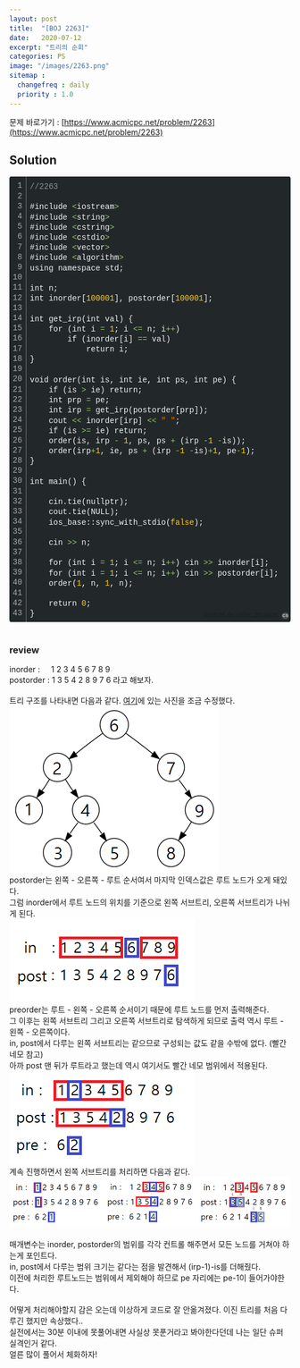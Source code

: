 ```yaml
---
layout: post
title:  "[BOJ 2263]"
date:   2020-07-12
excerpt: "트리의 순회"
categories: PS
image: "/images/2263.png"
sitemap :
  changefreq : daily
  priority : 1.0
---
```

문제 바로가기 : [https://www.acmicpc.net/problem/2263](https://www.acmicpc.net/problem/2263)

## Solution
<div class="colorscripter-code" style="color:#F1F2F3;font-family:Consolas, 'Liberation Mono', Menlo, Courier, monospace !important; position:relative !important;overflow:auto"><table class="colorscripter-code-table" style="margin:0;padding:0;border:none;background-color:#22282A;border-radius:4px;" cellspacing="0" cellpadding="0"><tr><td style="padding:6px;border-right:2px solid #4f4f4f"><div style="margin:0;padding:0;word-break:normal;text-align:right;color:#aaa;font-family:Consolas, 'Liberation Mono', Menlo, Courier, monospace !important;line-height:130%"><div style="line-height:130%">1</div><div style="line-height:130%">2</div><div style="line-height:130%">3</div><div style="line-height:130%">4</div><div style="line-height:130%">5</div><div style="line-height:130%">6</div><div style="line-height:130%">7</div><div style="line-height:130%">8</div><div style="line-height:130%">9</div><div style="line-height:130%">10</div><div style="line-height:130%">11</div><div style="line-height:130%">12</div><div style="line-height:130%">13</div><div style="line-height:130%">14</div><div style="line-height:130%">15</div><div style="line-height:130%">16</div><div style="line-height:130%">17</div><div style="line-height:130%">18</div><div style="line-height:130%">19</div><div style="line-height:130%">20</div><div style="line-height:130%">21</div><div style="line-height:130%">22</div><div style="line-height:130%">23</div><div style="line-height:130%">24</div><div style="line-height:130%">25</div><div style="line-height:130%">26</div><div style="line-height:130%">27</div><div style="line-height:130%">28</div><div style="line-height:130%">29</div><div style="line-height:130%">30</div><div style="line-height:130%">31</div><div style="line-height:130%">32</div><div style="line-height:130%">33</div><div style="line-height:130%">34</div><div style="line-height:130%">35</div><div style="line-height:130%">36</div><div style="line-height:130%">37</div><div style="line-height:130%">38</div><div style="line-height:130%">39</div><div style="line-height:130%">40</div><div style="line-height:130%">41</div><div style="line-height:130%">42</div><div style="line-height:130%">43</div></div></td><td style="padding:6px 0;text-align:left"><div style="margin:0;padding:0;color:#F1F2F3;font-family:Consolas, 'Liberation Mono', Menlo, Courier, monospace !important;line-height:130%"><div style="padding:0 6px; white-space:pre; line-height:130%"><span style="color:#919191">//2263</span></div><div style="padding:0 6px; white-space:pre; line-height:130%">&nbsp;</div><div style="padding:0 6px; white-space:pre; line-height:130%">#include&nbsp;<span style="color:#F1F2F3"></span><span style="color:#93C763">&lt;</span>iostream<span style="color:#F1F2F3"></span><span style="color:#93C763">&gt;</span></div><div style="padding:0 6px; white-space:pre; line-height:130%">#include&nbsp;<span style="color:#F1F2F3"></span><span style="color:#93C763">&lt;</span>string<span style="color:#F1F2F3"></span><span style="color:#93C763">&gt;</span></div><div style="padding:0 6px; white-space:pre; line-height:130%">#include&nbsp;<span style="color:#F1F2F3"></span><span style="color:#93C763">&lt;</span>cstring<span style="color:#F1F2F3"></span><span style="color:#93C763">&gt;</span></div><div style="padding:0 6px; white-space:pre; line-height:130%">#include&nbsp;<span style="color:#F1F2F3"></span><span style="color:#93C763">&lt;</span>cstdio<span style="color:#F1F2F3"></span><span style="color:#93C763">&gt;</span></div><div style="padding:0 6px; white-space:pre; line-height:130%">#include&nbsp;<span style="color:#F1F2F3"></span><span style="color:#93C763">&lt;</span>vector<span style="color:#F1F2F3"></span><span style="color:#93C763">&gt;</span></div><div style="padding:0 6px; white-space:pre; line-height:130%">#include&nbsp;<span style="color:#F1F2F3"></span><span style="color:#93C763">&lt;</span>algorithm<span style="color:#F1F2F3"></span><span style="color:#93C763">&gt;</span></div><div style="padding:0 6px; white-space:pre; line-height:130%">using&nbsp;namespace&nbsp;std;</div><div style="padding:0 6px; white-space:pre; line-height:130%">&nbsp;</div><div style="padding:0 6px; white-space:pre; line-height:130%">int&nbsp;n;</div><div style="padding:0 6px; white-space:pre; line-height:130%">int&nbsp;inorder[<span style="color:#FFCD22">100001</span>],&nbsp;postorder[<span style="color:#FFCD22">100001</span>];</div><div style="padding:0 6px; white-space:pre; line-height:130%">&nbsp;</div><div style="padding:0 6px; white-space:pre; line-height:130%">int&nbsp;get_irp(int&nbsp;val)&nbsp;{</div><div style="padding:0 6px; white-space:pre; line-height:130%">&nbsp;&nbsp;&nbsp;&nbsp;for&nbsp;(int&nbsp;i&nbsp;<span style="color:#F1F2F3"></span><span style="color:#93C763">=</span>&nbsp;<span style="color:#FFCD22">1</span>;&nbsp;i&nbsp;<span style="color:#F1F2F3"></span><span style="color:#93C763">&lt;</span><span style="color:#F1F2F3"></span><span style="color:#93C763">=</span>&nbsp;n;&nbsp;i<span style="color:#F1F2F3"></span><span style="color:#93C763">+</span><span style="color:#F1F2F3"></span><span style="color:#93C763">+</span>)</div><div style="padding:0 6px; white-space:pre; line-height:130%">&nbsp;&nbsp;&nbsp;&nbsp;&nbsp;&nbsp;&nbsp;&nbsp;if&nbsp;(inorder[i]&nbsp;<span style="color:#F1F2F3"></span><span style="color:#93C763">=</span><span style="color:#F1F2F3"></span><span style="color:#93C763">=</span>&nbsp;val)</div><div style="padding:0 6px; white-space:pre; line-height:130%">&nbsp;&nbsp;&nbsp;&nbsp;&nbsp;&nbsp;&nbsp;&nbsp;&nbsp;&nbsp;&nbsp;&nbsp;return&nbsp;i;</div><div style="padding:0 6px; white-space:pre; line-height:130%">}</div><div style="padding:0 6px; white-space:pre; line-height:130%">&nbsp;</div><div style="padding:0 6px; white-space:pre; line-height:130%">void&nbsp;order(int&nbsp;is,&nbsp;int&nbsp;ie,&nbsp;int&nbsp;ps,&nbsp;int&nbsp;pe)&nbsp;{</div><div style="padding:0 6px; white-space:pre; line-height:130%">&nbsp;&nbsp;&nbsp;&nbsp;if&nbsp;(is&nbsp;<span style="color:#F1F2F3"></span><span style="color:#93C763">&gt;</span>&nbsp;ie)&nbsp;return;</div><div style="padding:0 6px; white-space:pre; line-height:130%">&nbsp;&nbsp;&nbsp;&nbsp;int&nbsp;prp&nbsp;<span style="color:#F1F2F3"></span><span style="color:#93C763">=</span>&nbsp;pe;</div><div style="padding:0 6px; white-space:pre; line-height:130%">&nbsp;&nbsp;&nbsp;&nbsp;int&nbsp;irp&nbsp;<span style="color:#F1F2F3"></span><span style="color:#93C763">=</span>&nbsp;get_irp(postorder[prp]);</div><div style="padding:0 6px; white-space:pre; line-height:130%">&nbsp;&nbsp;&nbsp;&nbsp;cout&nbsp;<span style="color:#F1F2F3"></span><span style="color:#93C763">&lt;</span><span style="color:#F1F2F3"></span><span style="color:#93C763">&lt;</span>&nbsp;inorder[irp]&nbsp;<span style="color:#F1F2F3"></span><span style="color:#93C763">&lt;</span><span style="color:#F1F2F3"></span><span style="color:#93C763">&lt;</span>&nbsp;<span style="color:#EC7600">"&nbsp;"</span>;</div><div style="padding:0 6px; white-space:pre; line-height:130%">&nbsp;&nbsp;&nbsp;&nbsp;if&nbsp;(is&nbsp;<span style="color:#F1F2F3"></span><span style="color:#93C763">&gt;</span><span style="color:#F1F2F3"></span><span style="color:#93C763">=</span>&nbsp;ie)&nbsp;return;</div><div style="padding:0 6px; white-space:pre; line-height:130%">&nbsp;&nbsp;&nbsp;&nbsp;order(is,&nbsp;irp&nbsp;<span style="color:#F1F2F3"></span><span style="color:#93C763">-</span>&nbsp;<span style="color:#FFCD22">1</span>,&nbsp;ps,&nbsp;ps&nbsp;<span style="color:#F1F2F3"></span><span style="color:#93C763">+</span>&nbsp;(irp&nbsp;<span style="color:#F1F2F3"></span><span style="color:#93C763">-</span><span style="color:#FFCD22">1</span>&nbsp;<span style="color:#F1F2F3"></span><span style="color:#93C763">-</span>is));</div><div style="padding:0 6px; white-space:pre; line-height:130%">&nbsp;&nbsp;&nbsp;&nbsp;order(irp<span style="color:#F1F2F3"></span><span style="color:#93C763">+</span><span style="color:#FFCD22">1</span>,&nbsp;ie,&nbsp;ps&nbsp;<span style="color:#F1F2F3"></span><span style="color:#93C763">+</span>&nbsp;(irp&nbsp;<span style="color:#F1F2F3"></span><span style="color:#93C763">-</span><span style="color:#FFCD22">1</span>&nbsp;<span style="color:#F1F2F3"></span><span style="color:#93C763">-</span>is)<span style="color:#F1F2F3"></span><span style="color:#93C763">+</span><span style="color:#FFCD22">1</span>,&nbsp;pe<span style="color:#F1F2F3"></span><span style="color:#93C763">-</span><span style="color:#FFCD22">1</span>);</div><div style="padding:0 6px; white-space:pre; line-height:130%">}</div><div style="padding:0 6px; white-space:pre; line-height:130%">&nbsp;</div><div style="padding:0 6px; white-space:pre; line-height:130%">int&nbsp;main()&nbsp;{</div><div style="padding:0 6px; white-space:pre; line-height:130%">&nbsp;</div><div style="padding:0 6px; white-space:pre; line-height:130%">&nbsp;&nbsp;&nbsp;&nbsp;cin.tie(nullptr);</div><div style="padding:0 6px; white-space:pre; line-height:130%">&nbsp;&nbsp;&nbsp;&nbsp;cout.tie(NULL);</div><div style="padding:0 6px; white-space:pre; line-height:130%">&nbsp;&nbsp;&nbsp;&nbsp;ios_base::sync_with_stdio(<span style="color:#FFCD22">false</span>);</div><div style="padding:0 6px; white-space:pre; line-height:130%">&nbsp;</div><div style="padding:0 6px; white-space:pre; line-height:130%">&nbsp;&nbsp;&nbsp;&nbsp;cin&nbsp;<span style="color:#F1F2F3"></span><span style="color:#93C763">&gt;</span><span style="color:#F1F2F3"></span><span style="color:#93C763">&gt;</span>&nbsp;n;</div><div style="padding:0 6px; white-space:pre; line-height:130%">&nbsp;</div><div style="padding:0 6px; white-space:pre; line-height:130%">&nbsp;&nbsp;&nbsp;&nbsp;for&nbsp;(int&nbsp;i&nbsp;<span style="color:#F1F2F3"></span><span style="color:#93C763">=</span>&nbsp;<span style="color:#FFCD22">1</span>;&nbsp;i&nbsp;<span style="color:#F1F2F3"></span><span style="color:#93C763">&lt;</span><span style="color:#F1F2F3"></span><span style="color:#93C763">=</span>&nbsp;n;&nbsp;i<span style="color:#F1F2F3"></span><span style="color:#93C763">+</span><span style="color:#F1F2F3"></span><span style="color:#93C763">+</span>)&nbsp;cin&nbsp;<span style="color:#F1F2F3"></span><span style="color:#93C763">&gt;</span><span style="color:#F1F2F3"></span><span style="color:#93C763">&gt;</span>&nbsp;inorder[i];</div><div style="padding:0 6px; white-space:pre; line-height:130%">&nbsp;&nbsp;&nbsp;&nbsp;for&nbsp;(int&nbsp;i&nbsp;<span style="color:#F1F2F3"></span><span style="color:#93C763">=</span>&nbsp;<span style="color:#FFCD22">1</span>;&nbsp;i&nbsp;<span style="color:#F1F2F3"></span><span style="color:#93C763">&lt;</span><span style="color:#F1F2F3"></span><span style="color:#93C763">=</span>&nbsp;n;&nbsp;i<span style="color:#F1F2F3"></span><span style="color:#93C763">+</span><span style="color:#F1F2F3"></span><span style="color:#93C763">+</span>)&nbsp;cin&nbsp;<span style="color:#F1F2F3"></span><span style="color:#93C763">&gt;</span><span style="color:#F1F2F3"></span><span style="color:#93C763">&gt;</span>&nbsp;postorder[i];</div><div style="padding:0 6px; white-space:pre; line-height:130%">&nbsp;&nbsp;&nbsp;&nbsp;order(<span style="color:#FFCD22">1</span>,&nbsp;n,&nbsp;<span style="color:#FFCD22">1</span>,&nbsp;n);</div><div style="padding:0 6px; white-space:pre; line-height:130%">&nbsp;</div><div style="padding:0 6px; white-space:pre; line-height:130%">&nbsp;&nbsp;&nbsp;&nbsp;return&nbsp;<span style="color:#FFCD22">0</span>;</div><div style="padding:0 6px; white-space:pre; line-height:130%">}</div></div><div style="text-align:right;margin-top:-13px;margin-right:5px;font-size:9px;font-style:italic"><a href="http://colorscripter.com/info#e" target="_blank" style="color:#4f4f4ftext-decoration:none">Colored by Color Scripter</a></div></td><td style="vertical-align:bottom;padding:0 2px 4px 0"><a href="http://colorscripter.com/info#e" target="_blank" style="text-decoration:none;color:white"><span style="font-size:9px;word-break:normal;background-color:#4f4f4f;color:white;border-radius:10px;padding:1px">cs</span></a></td></tr></table></div>

<br/>

### review
inorder : &nbsp;&nbsp;&nbsp;&nbsp;1 2 3 4 5 6 7 8 9<br>
postorder : 1 3 5 4 2 8 9 7 6 라고 해보자.<br>
<br>
트리 구조를 나타내면 다음과 같다. [여기](https://ko.wikipedia.org/wiki/%ED%8A%B8%EB%A6%AC_%EC%88%9C%ED%9A%8C)에 있는 사진을 조금 수정했다.<br>
![2263_tree](/images/2263_tree.png)
<br>
postorder는 왼쪽 - 오른쪽 - 루트 순서여서 마지막 인덱스값은 루트 노드가 오게 돼있다.<br>
그럼 inorder에서 루트 노드의 위치를 기준으로 왼쪽 서브트리, 오른쪽 서브트리가 나뉘게 된다.<br>
![2263_2](/images/2263_2.png)
<br>
preorder는 루트 - 왼쪽 - 오른쪽 순서이기 때문에 루트 노드를 먼저 출력해준다.<br>
그 이후는 왼쪽 서브트리 그리고 오른쪽 서브트리로 탐색하게 되므로 출력 역시 루트 - 왼쪽 - 오른쪽이다.<br>
in, post에서 다루는 왼쪽 서브트리는 같으므로 구성되는 값도 같을 수밖에 없다. (빨간 네모 참고)<br>
아까 post 맨 뒤가 루트라고 했는데 역시 여기서도 빨간 네모 범위에서 적용된다.<br>
![2263_3](/images/2263_3.png)
<br>
계속 진행하면서 왼쪽 서브트리를 처리하면 다음과 같다.<br>
![2263_4](/images/2263_4.png)
<br><br>
매개변수는 inorder, postorder의 범위를 각각 컨트롤 해주면서 모든 노드를 거쳐야 하는게 포인트다.<br>
in, post에서 다루는 범위 크기는 같다는 점을 발견해서 (irp-1)-is를 더해줬다.<br>
이전에 처리한 루트노드는 범위에서 제외해야 하므로 pe 자리에는 pe-1이 들어가야한다.<br>
<br>
어떻게 처리해야할지 감은 오는데 이상하게 코드로 잘 안옮겨졌다. 이진 트리를 처음 다루긴 했지만 속상했다..<br>
실전에서는 30분 이내에 못풀어내면 사실상 못푼거라고 봐야한다던데 나는 일단 슈퍼 실격인거 같다.<br>
얼른 많이 풀어서 체화하자!<br>


<script src="https://utteranc.es/client.js"
        repo="yooniversal/blog-comments"
        issue-term="pathname"
        theme="github-light"
        crossorigin="anonymous"
        async>
</script>
